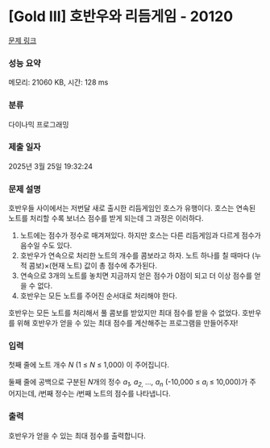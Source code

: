 # [Gold III] 호반우와 리듬게임 - 20120 

[문제 링크](https://www.acmicpc.net/problem/20120) 

### 성능 요약

메모리: 21060 KB, 시간: 128 ms

### 분류

다이나믹 프로그래밍

### 제출 일자

2025년 3월 25일 19:32:24

### 문제 설명

<p>호반우들 사이에서는 저번달 새로 출시한 리듬게임인 호스가 유행이다. 호스는 연속된 노트를 처리할 수록 보너스 점수를 받게 되는데 그 과정은 이러하다.</p>

<ol>
	<li>노트에는 점수가 정수로 매겨져있다. 하지만 호스는 다른 리듬게임과 다르게 점수가 음수일 수도 있다.</li>
	<li>호반우가 연속으로 처리한 노트의 개수를 콤보라고 하자. 노트 하나를 칠 때마다 (누적 콤보)×(현재 노트) 값이 총 점수에 추가된다.</li>
	<li>연속으로 3개의 노트를 놓치면 지금까지 얻은 점수가 0점이 되고 더 이상 점수를 얻을 수 없다.</li>
	<li>호반우는 모든 노트를 주어진 순서대로 처리해야 한다.</li>
</ol>

<p>호반우는 모든 노트를 처리해서 풀 콤보를 받았지만 최대 점수를 받을 수 없었다. 호반우를 위해 호반우가 얻을 수 있는 최대 점수를 계산해주는 프로그램을 만들어주자!</p>

### 입력 

 <p>첫째 줄에 노트 개수 <em>N</em> (1 ≤ <em>N</em> ≤ 1,000) 이 주어집니다.</p>

<p>둘째 줄에 공백으로 구분된 <em>N</em>개의 정수 <em>a<sub>1</sub>, a<sub>2,</sub> ..., a<sub>n</sub></em> (-10,000 ≤ <em>a</em><sub><em>i</em> </sub>≤ 10,000)가 주어지는데, <em>i</em>번째 정수는 <em>i</em>번째 노트의 점수를 나타냅니다.</p>

### 출력 

 <p>호반우가 얻을 수 있는 최대 점수를 출력합니다.</p>

